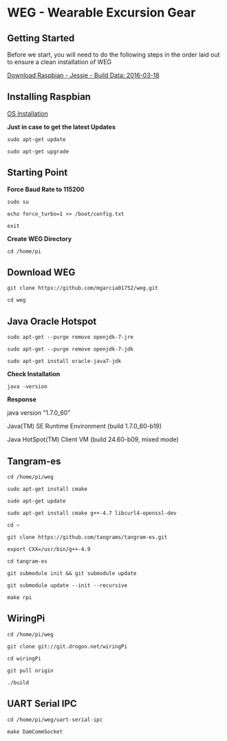 # WEG - Wearable Excursion Gear

## Getting Started

Before we start, you will need to do the following steps in the order laid out to ensure a clean installation of WEG

[Download Raspbian - Jessie - Build Data: 2016-03-18](http://downloads.raspberrypi.org/raspbian/images/raspbian-2016-03-18/)

##  Installing Raspbian 

[OS Installation](https://www.raspberrypi.org/documentation/installation/installing-images/README.md)

**Just in case to get the latest Updates**

`sudo apt-get update`

`sudo apt-get upgrade`

##  Starting Point

**Force Baud Rate to 115200**

`sudo su ` 

`echo force_turbo=1 >> /boot/config.txt`

`exit`

**Create WEG Directory**

`cd /home/pi`

##  Download WEG

`git clone https://github.com/mgarcia01752/weg.git`

`cd weg`

## Java Oracle Hotspot

`sudo apt-get --purge remove openjdk-7-jre` 

`sudo apt-get --purge remove openjdk-7-jdk`

`sudo apt-get install oracle-java7-jdk`

**Check Installation**

`java -version`

**Response**

java version "1.7.0_60"

Java(TM) SE Runtime Environment (build 1.7.0_60-b19)

Java HotSpot(TM) Client VM (build 24.60-b09, mixed mode)

##  Tangram-es

`cd /home/pi/weg`

`sudo apt-get install cmake`

`sudo apt-get update`

`sudo apt-get install cmake g++-4.7 libcurl4-openssl-dev`

`cd ~`

`git clone https://github.com/tangrams/tangram-es.git`

`export CXX=/usr/bin/g++-4.9`

`cd tangram-es`

`git submodule init && git submodule update`

`git submodule update --init --recursive`

`make rpi`


##  WiringPi

`cd /home/pi/weg`

`git clone git://git.drogon.net/wiringPi`

`cd wiringPi`

`git pull origin`

`./build`

##  UART Serial IPC

`cd /home/pi/weg/uart-serial-ipc`

`make DamCommSocket`




